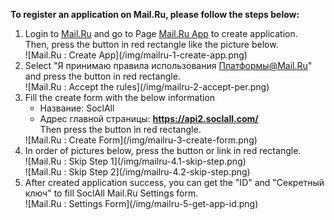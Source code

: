 __To register an application on Mail.Ru, please follow the steps below:__

1. Login to [Mail.Ru](https://e.mail.ru/signup?lang=en_US) and go to Page [Mail.Ru App](http://api.mail.ru/sites/my/add/) to create application. <br />
   Then, press the button in red rectangle like the picture below.
    <div class="soclall-br"></div>
    ![Mail.Ru : Create App](/img/mailru-1-create-app.png)
    <div class="soclall-br"></div>
2. Select "Я принимаю правила использования Платформы@Mail.Ru" and press the button in red rectangle.
    <div class="soclall-br"></div>
    ![Mail.Ru : Accept the rules](/img/mailru-2-accept-per.png)
    <div class="soclall-br"></div>
3. Fill the create form with the below information
    * Название: SoclAll
    * Адрес главной страницы: __https://api2.soclall.com/__ <br />
   Then press the button in red rectangle.
    <div class="soclall-br"></div>
    ![Mail.Ru : Create Form](/img/mailru-3-create-form.png)
    <div class="soclall-br"></div>
4.  In order of pictures below, press the button or link in red rectangle.
    <div class="soclall-br"></div>
    ![Mail.Ru : Skip Step 1](/img/mailru-4.1-skip-step.png)
    <div class="soclall-br"></div>
    ![Mail.Ru : Skip Step 2](/img/mailru-4.2-skip-step.png)
    <div class="soclall-br"></div>
5. After created application success, you can get the "ID" and "Секретный ключ" to fill SoclAll Mail.Ru Settings form.
    <div class="soclall-br"></div>
    ![Mail.Ru : Settings Form](/img/mailru-5-get-app-id.png)
    <div class="soclall-br"></div>